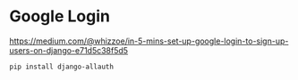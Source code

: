 # Google Login 

https://medium.com/@whizzoe/in-5-mins-set-up-google-login-to-sign-up-users-on-django-e71d5c38f5d5

```sh 
pip install django-allauth
```